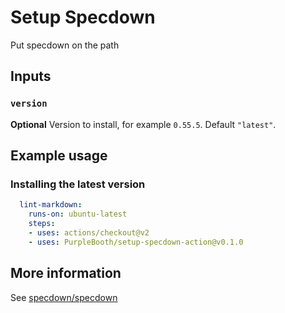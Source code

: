 # Setup Specdown

Put specdown on the path

## Inputs

### `version`

**Optional** Version to install, for example `0.55.5`. Default
`"latest"`.

## Example usage

### Installing the latest version

``` yaml
  lint-markdown:
    runs-on: ubuntu-latest
    steps:
    - uses: actions/checkout@v2
    - uses: PurpleBooth/setup-specdown-action@v0.1.0
```

## More information

See [specdown/specdown](https://github.com/specdown/specdown)
